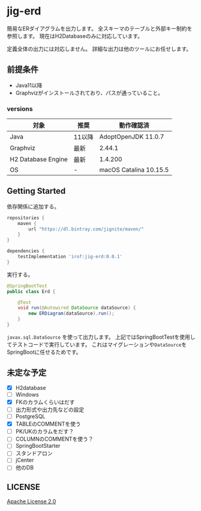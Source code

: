 # jig-erd

簡易なERダイアグラムを出力します。
全スキーマのテーブルと外部キー制約を参照します。
現在はH2Databaseのみに対応しています。

定義全体の出力には対応しません。
詳細な出力は他のツールにお任せします。

## 前提条件

- Java11以降
- Graphvizがインストールされており、パスが通っていること。

### versions

|対象 |推奨 |動作確認済 |
|----|----|----|
|Java|11以降| AdoptOpenJDK 11.0.7 |
|Graphviz|最新| 2.44.1 |
|H2 Database Engine|最新| 1.4.200  |
|OS|- | macOS Catalina 10.15.5  |

## Getting Started

依存関係に追加する。

```groovy
repositories {
    maven {
        url "https://dl.bintray.com/jignite/maven/"
    }
}

dependencies {
    testImplementation 'irof:jig-erd:0.0.1'
}
```

実行する。

```java
@SpringBootTest
public class Erd {

    @Test
    void run(@Autowired DataSource dataSource) {
        new ERDiagram(dataSource).run();
    }
}
```

`javax.sql.DataSource` を使って出力します。
上記ではSpringBootTestを使用してテストコードで実行しています。
これはマイグレーションや`DataSource`をSpringBootに任せるためです。

## 未定な予定

- [x] H2database
- [ ] Windows
- [x] FKのカラムくらいはだす
- [ ] 出力形式や出力先などの設定
- [ ] PostgreSQL
- [x] TABLEのCOMMENTを使う
- [ ] PK/UKのカラムをだす？
- [ ] COLUMNのCOMMENTを使う？
- [ ] SpringBootStarter
- [ ] スタンドアロン
- [ ] jCenter
- [ ] 他のDB

## LICENSE

[Apache License 2.0](LICENSE)
